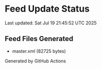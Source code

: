 # Feed Update Status
Last updated: Sat Jul 19 21:45:52 UTC 2025

## Feed Files Generated
- master.xml (82725 bytes)

Generated by GitHub Actions
